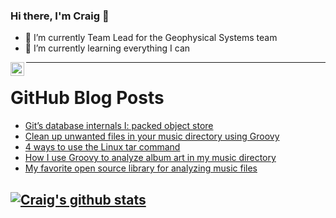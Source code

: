 ### Hi there, I'm Craig 👋

<!--
**CraigTeelFugro/CraigTeelFugro** is a ✨ _special_ ✨ repository because its `README.md` (this file) appears on your GitHub profile.

Here are some ideas to get you started:
-->

- 🔭 I’m currently Team Lead for the Geophysical Systems team
- 🌱 I’m currently learning everything I can

[<img align="left" alt="Craig Teel | LinkedIn" width="22px" src="https://cdn.jsdelivr.net/npm/simple-icons@v3/icons/linkedin.svg" />][linkedin]

---

# GitHub Blog Posts

<!-- BLOG-POST-LIST:START -->
- [Git’s database internals I: packed object store](https://github.blog/2022-08-29-gits-database-internals-i-packed-object-store/)
- [Clean up unwanted files in your music directory using Groovy](https://opensource.com/article/22/8/remove-files-music-directory-groovy)
- [4 ways to use the Linux tar command](https://opensource.com/article/22/8/linux-tar-command)
- [How I use Groovy to analyze album art in my music directory](https://opensource.com/article/22/8/groovy-album-music-directory)
- [My favorite open source library for analyzing music files](https://opensource.com/article/22/8/analyze-music-files-jaudiotagger)
<!-- BLOG-POST-LIST:END -->

## [![Craig's github stats](https://github-readme-stats.vercel.app/api?username=craigteelfugro)](https://github.com/anuraghazra/github-readme-stats)


[linkedin]: https://linkedin.com/in/craig-teel-b8786771

